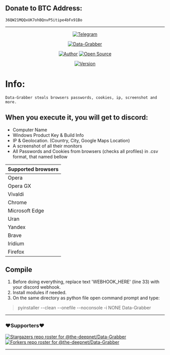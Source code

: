 ## Donate to BTC Address: 
`36QW21MQQxUK7ohBQnvP5itipe4bFx91Bo`

---

<p align="center">
<a href="#"><img title="Telegram" src="https://img.shields.io/badge/Telegram-t.me/the＿deepnet-green?colorA=%234083de&colorB=%23d0d3d7&style=for-the-badge"></a>
</p>
<p align="center">
<a href="#"><img title="Data-Grabber" src="https://blogger.googleusercontent.com/img/b/R29vZ2xl/AVvXsEiM5LdiiLVrG9TSV4WGFgx27Cf3VqOSMI0LpDz2ZUjJAzypxE01RH0g-Uuk2lFqC66Qg2idU0u33oSzHVRQxR4I5p35kr6_EdnIMJM6ID6ToMI3v-Wsj7fVWeFIApxx7umPh7j6UBkiq9Gc7B7F-ueTqU_ew_RIcc-YGLRhFMMt7yiUNEHYk8GKUDkp/s3409/Picsart_22-05-17_20-38-07-909.png"></a>
</p>
<p align="center">
<a href="https://github.com/the-deepnet"><img title="Author" src="https://img.shields.io/badge/Author-the--deepnet-red.svg?style=for-the-badge&logo=github"></a>
<a href="#"><img title="Open Source" src="https://img.shields.io/badge/Open%20Source-%E2%9D%A4-green?style=for-the-badge"></a>
</p>
<p align="center">
<a href="#"><img title="Version" src="https://img.shields.io/badge/Version-1.0-green.svg?style=flat-square"></a>

# Info:
```
Data-Grabber steals browsers passwords, cookies, ip, screenshot and more.
```

## When you execute it, you will get to discord:
- Computer Name
- Windows Product Key & Build Info
- IP & Geolocation. (Country, City, Google Maps Location)
- A screenshot of all their monitors
- All Passwords and Cookies from browsers (checks all profiles) in .csv format, that named bellow

| Supported browsers  |
| ------------- |
| Opera |
| Opera GX |
| Vivaldi |
| Chrome |
| Microsoft Edge |
| Uran |
| Yandex |
| Brave |
| Iridium |
| Firefox |

## Compile
1. Before doing everything, replace text 'WEBHOOK_HERE' (line 33) with your discord webhook.
2. Install modules if needed.
3. On the same directory as python file open command prompt and type:
>pyinstaller --clean --onefile --noconsole -i NONE Data-Grabber

---

### ❤️Supporters❤️
[![Stargazers repo roster for @the-deepnet/Data-Grabber](https://reporoster.com/stars/the-deepnet/Data-Grabber)](https://github.com/the-deepnet/Data-Grabber/stargazers)
[![Forkers repo roster for @the-deepnet/Data-Grabber](https://reporoster.com/forks/the-deepnet/Data-Grabber)](https://github.com/the-deepnet/Data-Grabber/network/members)

---
